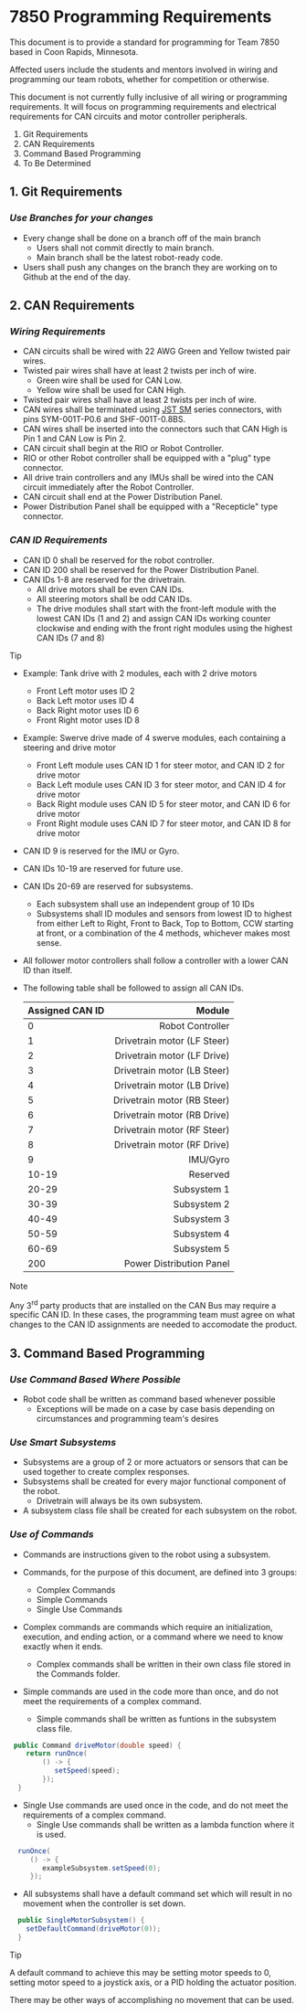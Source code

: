 # 7850 Programming Requirements
This document is to provide a standard for programming for Team 7850 based in Coon Rapids, Minnesota. 

Affected users include the students and mentors involved in wiring and programming our team robots, whether for competition or otherwise.

This document is not currently fully inclusive of all wiring or programming requirements. It will focus on programming requirements and electrical requirements for CAN circuits and motor controller peripherals.

1. Git Requirements
2. CAN Requirements
3. Command Based Programming
4. To Be Determined

## 1. Git Requirements
  
### **_Use Branches for your changes_**
- Every change shall be done on a branch off of the main branch
  - Users shall not commit directly to main branch.  
  - Main branch shall be the latest robot-ready code.
- Users shall push any changes on the branch they are working on to Github at the end of the day.
</details>

## 2. CAN Requirements
  
### **_Wiring Requirements_**  
  - CAN circuits shall be wired with 22 AWG Green and Yellow twisted pair wires.  
  - Twisted pair wires shall have at least 2 twists per inch of wire.
    - Green wire shall be used for CAN Low.
    - Yellow wire shall be used for CAN High.
  - Twisted pair wires shall have at least 2 twists per inch of wire.
  - CAN wires shall be terminated using [JST SM](https://www.jst-mfg.com/product/pdf/eng/eSM.pdf) series connectors, with pins SYM-001T-P0.6 and SHF-001T-0.8BS.
  - CAN wires shall be inserted into the connectors such that CAN High is Pin 1 and CAN Low is Pin 2.
  - CAN circuit shall begin at the RIO or Robot Controller.
  - RIO or other Robot controller shall be equipped with a "plug" type connector.
  - All drive train controllers and any IMUs shall be wired into the CAN circuit immediately after the Robot Controller.
  - CAN circuit shall end at the Power Distribution Panel.
  - Power Distribution Panel shall be equipped with a "Recepticle" type connector.

### **_CAN ID Requirements_**

  - CAN ID 0 shall be reserved for the robot controller.
  - CAN ID 200 shall be reserved for the Power Distribution Panel.
  - CAN IDs 1-8 are reserved for the drivetrain.  
    - All drive motors shall be even CAN IDs.  
    - All steering motors shall be odd CAN IDs.  
    - The drive modules shall start with the front-left module with the lowest CAN IDs (1 and 2) and assign CAN IDs working counter clockwise and ending with the front right modules using the highest CAN IDs (7 and 8)
      
> [!TIP]
>  - Example: Tank drive with 2 modules, each with 2 drive motors  
>    -   Front Left motor uses ID 2  
>    -   Back Left motor uses ID 4  
>    -   Back Right motor uses ID 6  
>    -   Front Right motor uses ID 8
>      
> - Example: Swerve drive made of 4 swerve modules, each containing a steering and drive motor  
>   -   Front Left module uses CAN ID 1 for steer motor, and CAN ID 2 for drive motor  
>   -   Back Left module uses CAN ID 3 for steer motor, and CAN ID 4 for drive motor  
>   -   Back Right module uses CAN ID 5 for steer motor, and CAN ID 6 for drive motor  
>   -   Front Right module uses CAN ID 7 for steer motor, and CAN ID 8 for drive motor
   
- CAN ID 9 is reserved for the IMU or Gyro.
- CAN IDs 10-19 are reserved for future use.
- CAN IDs 20-69 are reserved for subsystems.
  - Each subsystem shall use an independent group of 10 IDs
  - Subsystems shall ID modules and sensors from lowest ID to highest from either Left to Right, Front to Back, Top to Bottom, CCW starting at front, or a combination of the 4 methods, whichever makes most sense.
- All follower motor controllers shall follow a controller with a lower CAN ID than itself.
- The following table shall be followed to assign all CAN IDs.
    
  |Assigned CAN ID|Module|
  |:------|--:|
  |0|Robot Controller|
  |1|Drivetrain motor (LF Steer)|
  |2|Drivetrain motor (LF Drive)|
  |3|Drivetrain motor (LB Steer)|
  |4|Drivetrain motor (LB Drive)|
  |5|Drivetrain motor (RB Steer)|
  |6|Drivetrain motor (RB Drive)|
  |7|Drivetrain motor (RF Steer)|
  |8|Drivetrain motor (RF Drive)|
  |9|IMU/Gyro|
  |10-19|Reserved|
  |20-29|Subsystem 1|
  |30-39|Subsystem 2|
  |40-49|Subsystem 3|
  |50-59|Subsystem 4|
  |60-69|Subsystem 5|
  |200|Power Distribution Panel|

>[!NOTE]
>Any 3<sup>rd</sup> party products that are installed on the CAN Bus may require a specific CAN ID. In these cases, the programming team must agree on what changes to the CAN ID assignments are needed to accomodate the product.
  
## 3. Command Based Programming 
### **_Use Command Based Where Possible_**

- Robot code shall be written as command based whenever possible  
  - Exceptions will be made on a case by case basis depending on circumstances and programming team's desires  

### **_Use Smart Subsystems_**

- Subsystems are a group of 2 or more actuators or sensors that can be used together to create complex responses.  
- Subsystems shall be created for every major functional component of the robot.
  - Drivetrain will always be its own subsystem.
- A subsystem class file shall be created for each subsystem on the robot.

### **_Use of Commands_**

- Commands are instructions given to the robot using a subsystem.
- Commands, for the purpose of this document, are defined into 3 groups:
  - Complex Commands
  - Simple Commands
  - Single Use Commands
 
- Complex commands are commands which require an initialization, execution, and ending action, or a command where we need to know exactly when it ends.
  - Complex commands shall be written in their own class file stored in the Commands folder.
- Simple commands are used in the code more than once, and do not meet the requirements of a complex command.
  - Simple commands shall be written as funtions in the subsystem class file.

 ```java
  public Command driveMotor(double speed) {
     return runOnce(
         () -> {
            setSpeed(speed);
         });
   }
 ```
- Single Use commands are used once in the code, and do not meet the requirements of a complex command.
  - Single Use commands shall be written as a lambda function where it is used.

 ```java
   runOnce(
      () -> {
         exampleSubsystem.setSpeed(0);
      });
 ```

- All subsystems shall have a default command set which will result in no movement when the controller is set down.
```java
  public SingleMotorSubsystem() {
    setDefaultCommand(driveMotor(0));
  }

```
>[!TIP]
>A default command to achieve this may be setting motor speeds to 0, setting motor speed to a joystick axis, or a PID holding the actuator position.
>
>There may be other ways of accomplishing no movement that can be used.



